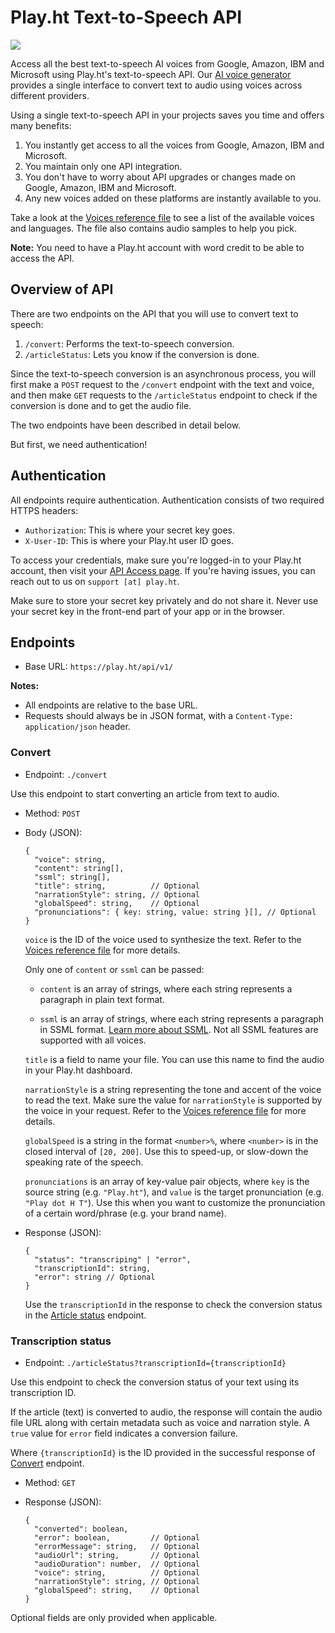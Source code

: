 # Play.ht Text-to-Speech API
![](https://s3.amazonaws.com/static.play.ht/text-to-speech-api.png)

Access all the best text-to-speech AI voices from Google, Amazon, IBM and Microsoft using Play.ht's text-to-speech API. Our [AI voice generator](https://play.ht) provides a single interface to convert text to audio using voices across different providers. 

Using a single text-to-speech API in your projects saves you time and offers many benefits:
1. You instantly get access to all the voices from Google, Amazon, IBM and Microsoft.
2. You maintain only one API integration.
3. You don't have to worry about API upgrades or changes made on Google, Amazon, IBM and Microsoft.
4. Any new voices added on these platforms are instantly available to you.

Take a look at the [Voices reference file](Voices.md) to see a list of the available voices and languages. The file also contains audio samples to help you pick.

**Note:** You need to have a Play.ht account with word credit to be able to access the API.

## Overview of API

There are two endpoints on the API that you will use to convert text to speech:
1. `/convert`: Performs the text-to-speech conversion.
2. `/articleStatus`: Lets you know if the conversion is done.

Since the text-to-speech conversion is an asynchronous process, you will first make a `POST` request to the `/convert` endpoint with the text and voice, and then make `GET` requests to the `/articleStatus` endpoint to check if the conversion is done and to get the audio file.

The two endpoints have been described in detail below.

But first, we need authentication!

## Authentication

All endpoints require authentication. Authentication consists of two required HTTPS headers:
- `Authorization`: This is where your secret key goes.
- `X-User-ID`: This is where your Play.ht user ID goes.

To access your credentials, make sure you're logged-in to your Play.ht account, then visit your [API Access page](https://play.ht/app/api-access). If you're having issues, you can reach out to us on `support [at] play.ht`.

Make sure to store your secret key privately and do not share it. Never use your secret key in the front-end part of your app or in the browser.

## Endpoints

- Base URL: `https://play.ht/api/v1/`

**Notes:**
- All endpoints are relative to the base URL.
- Requests should always be in JSON format, with a `Content-Type: application/json` header.

### Convert

- Endpoint:  `./convert`

Use this endpoint to start converting an article from text to audio.

- Method: `POST`

- Body (JSON):
  ```jsonc
  {
    "voice": string,
    "content": string[],
    "ssml": string[],
    "title": string,          // Optional
    "narrationStyle": string, // Optional         
    "globalSpeed": string,    // Optional      
    "pronunciations": { key: string, value: string }[], // Optional
  }
  ```

  `voice` is the ID of the voice used to synthesize the text. Refer to the [Voices reference file](Voices.md) for more details.

  Only one of `content` or `ssml` can be passed:

    - `content` is an array of strings, where each string represents a paragraph in plain text format.

    - `ssml` is an array of strings, where each string represents a paragraph in SSML format. [Learn more about SSML](https://www.w3.org/TR/speech-synthesis/). Not all SSML features are supported with all voices.

  `title` is a field to name your file. You can use this name to find the audio in your Play.ht dashboard.
  
  `narrationStyle` is a string representing the tone and accent of the voice to read the text. Make sure the value for `narrationStyle` is supported by the voice in your request. Refer to the [Voices reference file](Voices.md) for more details.

  `globalSpeed` is a string in the format `<number>%`, where `<number>` is in the closed interval of `[20, 200]`. Use this to speed-up, or slow-down the speaking rate of the speech.

  `pronunciations` is an array of key-value pair objects, where `key` is the source string (e.g. `"Play.ht"`), and `value` is the target pronunciation (e.g. `"Play dot H T"`). Use this when you want to customize the pronunciation of a certain word/phrase (e.g. your brand name).

- Response (JSON):
  ```jsonc
  {
    "status": "transcriping" | "error",
    "transcriptionId": string,
    "error": string // Optional
  }
  ```

  Use the `transcriptionId` in the response to check the conversion status in the [Article status](#article-status) endpoint.

### Transcription status

- Endpoint:  `./articleStatus?transcriptionId={transcriptionId}`

Use this endpoint to check the conversion status of your text using its transcription ID.

If the article (text) is converted to audio, the response will contain the audio file URL along with certain metadata such as voice and narration style. A `true` value for `error` field indicates a conversion failure.

Where `{transcriptionId}` is the ID provided in the successful response of [Convert](#convert) endpoint.

- Method: `GET`

- Response (JSON):
  ```jsonc
  {
    "converted": boolean,
    "error": boolean,         // Optional
    "errorMessage": string,   // Optional
    "audioUrl": string,       // Optional
    "audioDuration": number,  // Optional
    "voice": string,          // Optional
    "narrationStyle": string, // Optional
    "globalSpeed": string,    // Optional
  }
  ```

Optional fields are only provided when applicable.
